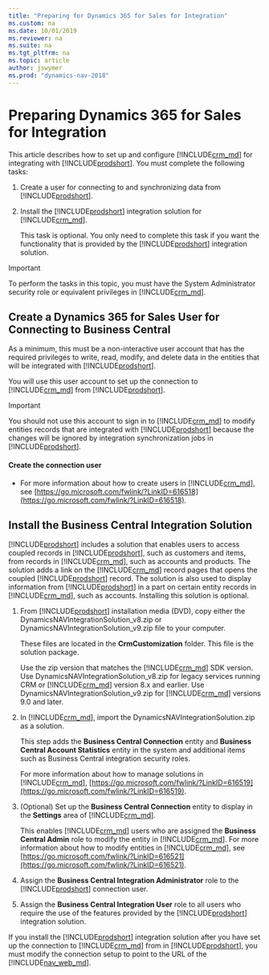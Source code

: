 ```yaml
---
title: "Preparing for Dynamics 365 for Sales for Integration"
ms.custom: na
ms.date: 10/01/2019
ms.reviewer: na
ms.suite: na
ms.tgt_pltfrm: na
ms.topic: article
author: jswymer
ms.prod: "dynamics-nav-2018"
---
```

# Preparing  Dynamics 365 for Sales for Integration

This article describes how to set up and configure [!INCLUDE[crm_md](../developer/includes/crm_md.md)] for integrating with [!INCLUDE[prodshort](../developer/includes/prodshort.md)]. You must complete the following tasks:  

1.  Create a user for connecting to and synchronizing data from [!INCLUDE[prodshort](../developer/includes/prodshort.md)].  


2.  Install the [!INCLUDE[prodshort](../developer/includes/prodshort.md)] integration solution for [!INCLUDE[crm_md](../developer/includes/crm_md.md)].  

     This task is optional. You only need to complete this task if you want the functionality that is provided by the [!INCLUDE[prodshort](../developer/includes/prodshort.md)] integration solution.  

> [!IMPORTANT]  
>  To perform the tasks in this topic, you must have the System Administrator security role or equivalent privileges in [!INCLUDE[crm_md](../developer/includes/crm_md.md)].  

##  <a name="createuser"></a> Create a Dynamics 365 for Sales User for Connecting to Business Central
  
 As a minimum, this must be a non\-interactive user account that has the required privileges to write, read, modify, and delete data in the entities that will be integrated with [!INCLUDE[prodshort](../developer/includes/prodshort.md)].  

 You will use this user account to set up the connection to [!INCLUDE[crm_md](../developer/includes/crm_md.md)] from [!INCLUDE[prodshort](../developer/includes/prodshort.md)].  

> [!IMPORTANT]  
>  You should not use this account to sign in to [!INCLUDE[crm_md](../developer/includes/crm_md.md)] to modify entities records that are integrated with [!INCLUDE[prodshort](../developer/includes/prodshort.md)] because the changes will be ignored by integration synchronization jobs in [!INCLUDE[prodshort](../developer/includes/prodshort.md)].

#### Create the connection user  

-   For more information about how to create users in [!INCLUDE[crm_md](../developer/includes/crm_md.md)], see [https://go.microsoft.com/fwlink/?LinkID=616518](https://go.microsoft.com/fwlink/?LinkID=616518).  

##  <a name="InstallNavSolution"></a> Install the Business Central Integration Solution
  
 [!INCLUDE[prodshort](../developer/includes/prodshort.md)] includes a solution that enables users to access coupled records in [!INCLUDE[prodshort](../developer/includes/prodshort.md)], such as customers and items, from records in [!INCLUDE[crm_md](../developer/includes/crm_md.md)], such as accounts and products. The solution adds a link on the [!INCLUDE[crm_md](../developer/includes/crm_md.md)] record pages that opens the coupled [!INCLUDE[prodshort](../developer/includes/prodshort.md)] record. The solution is also used to display information from [!INCLUDE[prodshort](../developer/includes/prodshort.md)] in a part on certain entity records in [!INCLUDE[crm_md](../developer/includes/crm_md.md)], such as accounts. Installing this solution is optional.  


1.  From [!INCLUDE[prodshort](../developer/includes/prodshort.md)] installation media \(DVD\), copy either the  DynamicsNAVIntegrationSolution_v8.zip or DynamicsNAVIntegrationSolution_v9.zip file to your computer.  

    These files are located in the **CrmCustomization** folder. This file is the solution package.

    Use the zip version that matches the [!INCLUDE[crm_md](../developer/includes/crm_md.md)] SDK version. Use DynamicsNAVIntegrationSolution_v8.zip for legacy services running CRM or [!INCLUDE[crm_md](../developer/includes/crm_md.md)] version 8.x and earlier. Use DynamicsNAVIntegrationSolution_v9.zip for [!INCLUDE[crm_md](../developer/includes/crm_md.md)] versions 9.0 and later. 

2.  In [!INCLUDE[crm_md](../developer/includes/crm_md.md)], import the DynamicsNAVIntegrationSolution.zip as a solution.  

     This step adds the **Business Central Connection** entity and **Business Central Account Statistics** entity in the system and additional items such as Business Central integration security roles.  

     For more information about how to manage solutions in [!INCLUDE[crm_md](../developer/includes/crm_md.md)], [https://go.microsoft.com/fwlink/?LinkID=616519](https://go.microsoft.com/fwlink/?LinkID=616519).  

3.  (Optional) Set up the **Business Central Connection** entity to display in the **Settings** area of [!INCLUDE[crm_md](../developer/includes/crm_md.md)].  

     This enables [!INCLUDE[crm_md](../developer/includes/crm_md.md)] users who are assigned the **Business Central Admin** role to modify the entity in [!INCLUDE[crm_md](../developer/includes/crm_md.md)]. For more information about how to modify entities in [!INCLUDE[crm_md](../developer/includes/crm_md.md)], see [https://go.microsoft.com/fwlink/?LinkID=616521](https://go.microsoft.com/fwlink/?LinkID=616521).  

4.  Assign the **Business Central Integration Administrator** role to the [!INCLUDE[prodshort](../developer/includes/prodshort.md)] connection user.  

5.  Assign the **Business Central Integration User** role to all users who require the use of the features provided by the [!INCLUDE[prodshort](../developer/includes/prodshort.md)] integration solution.  

If you install the [!INCLUDE[prodshort](../developer/includes/prodshort.md)] integration solution after you have set up the connection to [!INCLUDE[crm_md](../developer/includes/crm_md.md)] from in [!INCLUDE[prodshort](../developer/includes/prodshort.md)], you must modify the connection setup to point to the URL of the [!INCLUDE[nav_web_md](../developer/includes/nav_web_md.md)].<!-- For more information, see [How to: Set Up a Microsoft Dynamics 365 for Sales Connection]() --> 

<!-- 
# View Item Availability - Support Matrix
For most versions of Business Central and Dynamics 365 for Sales, you can view availability figures for items across the integrated products. The following table shows which version combinations support viewing item availability.

| |Dynamics 365 for Sales version|2015/Update 1/Online|2016/Update 1/Online|Dynamics 365 for Sales|
|-|---------------------|---------------------|--------------------------|-----------------|
|**Dynamics NAV version**|
|**2016**||Not supported|Not supported|Not supported|
|**2017**||Not supported - Install from 2016|Supported|Supported|
|**Dynamics 365 for Financials**||Not supported - Install from 2016|Supported|Supported|


> [Note]
> You can obtain item availability support for combinations of Dynamics CRM 2015 and Business Central by running the DynamicsNAVIntegrationSolution.zip file on the Business Central product DVD.

For more information, see [System Requirements for Business Central](../deployment/system-requirement-business-central.md).


## See Also  
[Setting Up Dynamics 365 for Sales Integration in Dynamics NAV]  
-->
